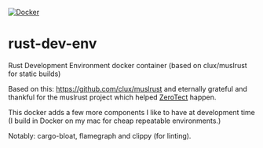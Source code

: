 [![Docker](https://github.com/archisgore/rust-dev-env/actions/workflows/docker-publish.yml/badge.svg)](https://github.com/archisgore/rust-dev-env/actions/workflows/docker-publish.yml)

# rust-dev-env
Rust Development Environment docker container (based on clux/muslrust for static builds)

Based on this: https://github.com/clux/muslrust and eternally grateful and thankful for the
muslrust project which helped [ZeroTect](https://github.com/archisgore/zerotect) happen.

This docker adds a few more components I like to have at development time (I build in Docker on my mac
for cheap repeatable environments.)

Notably: cargo-bloat, flamegraph and clippy (for linting).
